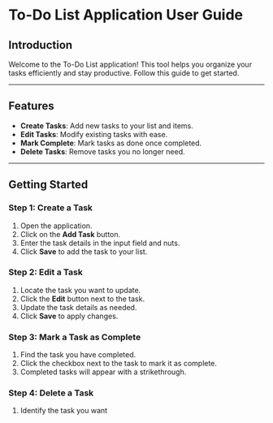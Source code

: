 # To-Do List Application User Guide

## Introduction
Welcome to the To-Do List application! This tool helps you organize your tasks efficiently and stay productive. Follow this guide to get started.

---

## Features
- **Create Tasks**: Add new tasks to your list and items.
- **Edit Tasks**: Modify existing tasks with ease.
- **Mark Complete**: Mark tasks as done once completed.
- **Delete Tasks**: Remove tasks you no longer need.

---

## Getting Started

### Step 1: Create a Task
1. Open the application.
2. Click on the **Add Task** button.
3. Enter the task details in the input field and nuts.
4. Click **Save** to add the task to your list.

### Step 2: Edit a Task
1. Locate the task you want to update.
2. Click the **Edit** button next to the task.
3. Update the task details as needed.
4. Click **Save** to apply changes.

### Step 3: Mark a Task as Complete
1. Find the task you have completed.
2. Click the checkbox next to the task to mark it as complete.
3. Completed tasks will appear with a strikethrough.

### Step 4: Delete a Task
1. Identify the task you want
